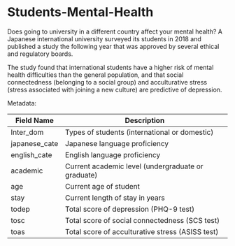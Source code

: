 # Students-Mental-Health


Does going to university in a different country affect your mental health? A Japanese international university surveyed its students in 2018 and published a study the following year that was approved by several ethical and regulatory boards.

The study found that international students have a higher risk of mental health difficulties than the general population, and that social connectedness (belonging to a social group) and acculturative stress (stress associated with joining a new culture) are predictive of depression.

Metadata: 

| Field Name |	Description |
| ---------- | ------------ | 
|Inter_dom	| Types of students (international or domestic) |
| japanese_cate	| Japanese language proficiency |
| english_cate	| English language proficiency |
| academic	| Current academic level (undergraduate or graduate) |
| age	| Current age of student |
| stay	| Current length of stay in years | 
| todep	| Total score of depression (PHQ-9 test) |
| tosc	| Total score of social connectedness (SCS test) |
| toas	| Total score of acculturative stress (ASISS test) |

